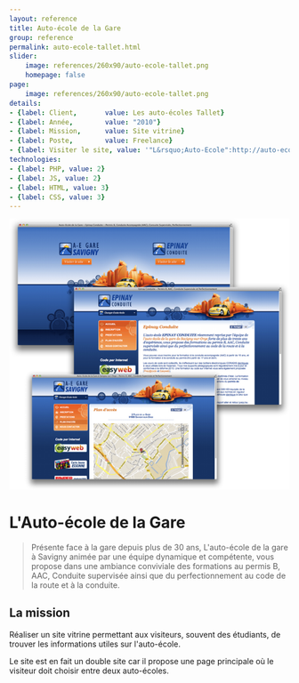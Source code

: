 ```yaml
---
layout: reference
title: Auto-école de la Gare
group: reference
permalink: auto-ecole-tallet.html
slider:
    image: references/260x90/auto-ecole-tallet.png
    homepage: false
page:
    image: references/260x90/auto-ecole-tallet.png
details:
- {label: Client,       value: Les auto-écoles Tallet}
- {label: Année,        value: "2010"}
- {label: Mission,      value: Site vitrine}
- {label: Poste,        value: Freelance}
- {label: Visiter le site, value: '"L&rsquo;Auto-Ecole":http://auto-ecole-tallet.fr'}
technologies:
- {label: PHP, value: 2}
- {label: JS, value: 2}
- {label: HTML, value: 3}
- {label: CSS, value: 3}
---
```


![Capture d'écran du site internet][main_image]

# L'Auto-école de la Gare

> Présente face à la gare depuis plus de 30 ans, L'auto-école de la gare à Savigny animée par une équipe dynamique et compétente, vous propose dans une ambiance conviviale des formations au permis B, AAC, Conduite supervisée ainsi que du perfectionnement au code de la route et à la conduite. 

## La mission

Réaliser un site vitrine permettant aux visiteurs, souvent des étudiants, de trouver les informations utiles sur l'auto-école.

Le site est en fait un double site car il propose une page principale où le visiteur doit choisir entre deux auto-écoles.

[main_image]: /images/references/auto-ecole-tallet.png "Capture d'écran du site internet"

